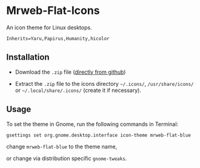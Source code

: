 # Mrweb-Flat-Icons

An icon theme for Linux desktops.

    Inherits=Yaru,Papirus,Humanity,hicolor

## Installation

- Download the `.zip` file ([directly from github](https://github.com/mrwebfr/mrweb-icons/archive/refs/heads/main.zip))

- Extract the `.zip` file to the icons directory `~/.icons/`, `/usr/share/icons/` or `~/.local/share/.icons/` (create it if necessary).

## Usage

To set the theme in Gnome, run the following commands in Terminal:

    gsettings set org.gnome.desktop.interface icon-theme mrweb-flat-blue

change `mrweb-flat-blue` to the theme name,

or change via distribution specific `gnome-tweaks`.

